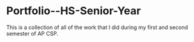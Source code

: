 # Portfolio--HS-Senior-Year
This is a collection of all of the work that I did during my first and second semester of AP CSP.  
